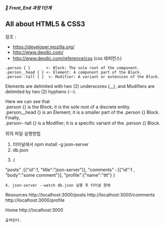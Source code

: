 ##### 🍑  Front_End 과정 1단계 
## All about HTML5 & CSS3
참조 : 
- https://developer.mozilla.org/
- http://www.devdic.com/
- http://www.devdic.com/reference/css (css 레퍼런스) 
 

 
  

```
.person { }       <- Block: The sole root of the component.   
.person__head { } <- Element: A component part of the Block.  
.person--tall { }  <- Modifier: A variant or extension of the Block.  
```
Elements are delimited with two (2) underscores (__), and Modifiers are delimited by two (2) hyphens (--).   

Here we can see that    
.person {} is the Block; it is the sole root of a discrete entity.    
.person__head {} is an Element; it is a smaller part of the .person {} Block. Finally,   
.person--tall {} is a Modifier; it is a specific variant of the .person {} Block.    


위의 파일 실행방법 
1. 터미널에서 npm install -g json-server
2. db.json
3. ```
   {
 "posts" :[{"id":1, "title":"json-server"}],
 "comments" : [{"id":1 , "body":"some comment"}],
 "profile":{"name":"ttt"}
}
```
4. json-server --watch db.json 실행 후 터미널 창에
```
 Resources
  http://localhost:3000/posts
  http://localhost:3000/comments
  http://localhost:3000/profile

  Home
  http://localhost:3000
  ```
출력된다.  

